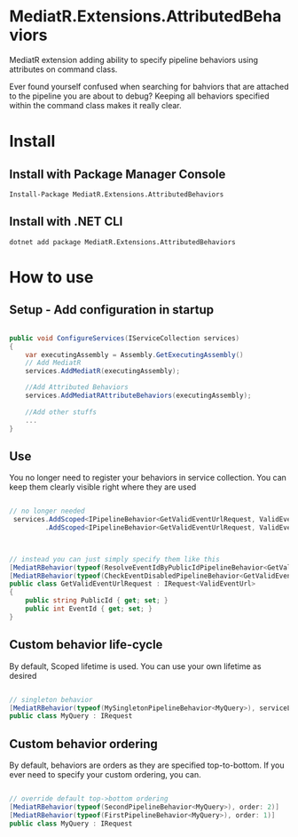 # MediatR.Extensions.AttributedBehaviors

MediatR extension adding ability to specify pipeline behaviors using attributes on command class.

Ever found yourself confused when searching for bahviors that are attached to the pipeline you are about to debug? 
Keeping all behaviors specified within the command class makes it really clear.

# Install

## Install with Package Manager Console

```
Install-Package MediatR.Extensions.AttributedBehaviors
```

## Install with .NET CLI
```
dotnet add package MediatR.Extensions.AttributedBehaviors
```

# How to use

## Setup - Add configuration in startup 


```csharp

public void ConfigureServices(IServiceCollection services)
{   
    var executingAssembly = Assembly.GetExecutingAssembly()
    // Add MediatR
    services.AddMediatR(executingAssembly);

    //Add Attributed Behaviors
    services.AddMediatRAttributeBehaviors(executingAssembly);
    
    //Add other stuffs
    ...
}

```

## Use

You no longer need to register your behaviors in service collection. You can keep them clearly visible right where they are used
```csharp

// no longer needed
 services.AddScoped<IPipelineBehavior<GetValidEventUrlRequest, ValidEventUrl>, ResolveEventIdByPublicIdPipelineBehavior<GetValidEventUrlRequest, ValidEventUrl>>()
         .AddScoped<IPipelineBehavior<GetValidEventUrlRequest, ValidEventUrl>, CheckEventDisabledPipelineBehavior<GetValidEventUrlRequest, ValidEventUrl>>();



// instead you can just simply specify them like this
[MediatRBehavior(typeof(ResolveEventIdByPublicIdPipelineBehavior<GetValidEventUrlRequest, ValidEventUrl>))]
[MediatRBehavior(typeof(CheckEventDisabledPipelineBehavior<GetValidEventUrlRequest, ValidEventUrl>))]
public class GetValidEventUrlRequest : IRequest<ValidEventUrl>
{
    public string PublicId { get; set; }
    public int EventId { get; set; }
}
```

## Custom behavior life-cycle

By default, Scoped lifetime is used. You can use your own lifetime as desired
```csharp

// singleton behavior
[MediatRBehavior(typeof(MySingletonPipelineBehavior<MyQuery>), serviceLifetime: ServiceLifetime.Singleton)]
public class MyQuery : IRequest
```

## Custom behavior ordering

By default, behaviors are orders as they are specified top-to-bottom. If you ever need to specify your custom ordering, you can.
```csharp

// override default top->bottom ordering
[MediatRBehavior(typeof(SecondPipelineBehavior<MyQuery>), order: 2)]
[MediatRBehavior(typeof(FirstPipelineBehavior<MyQuery>), order: 1)]
public class MyQuery : IRequest
```
